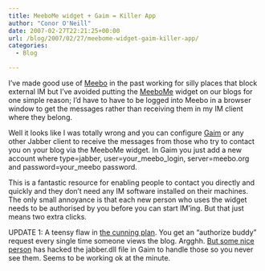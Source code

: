 ```yaml
---
title: MeeboMe widget + Gaim = Killer App
author: "Conor O'Neill"
date: 2007-02-27T22:21:25+00:00
url: /blog/2007/02/27/meebome-widget-gaim-killer-app/
categories:
  - Blog

---
```

I&#8217;ve made good use of [Meebo][1] in the past working for silly places that block external IM but I&#8217;ve avoided putting the [MeeboMe][2] widget on our blogs for one simple reason; I&#8217;d have to have to be logged into Meebo in a browser window to get the messages rather than receiving them in my IM client where they belong.

Well it looks like I was totally wrong and you can configure [Gaim][3] or any other Jabber client to receive the messages from those who try to contact you on your blog via the MeeboMe widget. In Gaim you just add a new account where type=jabber, user=your\_meebo\_login, server=meebo.org and password=your_meebo password.

This is a fantastic resource for enabling people to contact you directly and quickly and they don&#8217;t need any IM software installed on their machines. The only small annoyance is that each new person who uses the widget needs to be authorised by you before you can start IM&#8217;ing. But that just means two extra clicks.

UPDATE 1: A teensy flaw in [the cunning plan][4]. You get an &#8220;authorize buddy&#8221; request every single time someone views the blog. Argghh. [But some nice person][5] has hacked the jabber.dll file in Gaim to handle those so you never see them. Seems to be working ok at the minute.

 [1]: http://www.meebo.com/
 [2]: http://www.meebome.com/?o
 [3]: http://gaim.sourceforge.net/
 [4]: http://forum.meebo.com/viewtopic.php?t=7605&postdays=0&postorder=asc&start=0
 [5]: http://www.tc.umn.edu/~beckvall/dan/MyFiles/MyFilesPage.html